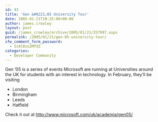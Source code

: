 ```yaml
---
id: 43
title: 'Gen &#8221;05 University Tour'
date: 2005-01-21T10:25:00+00:00
author: james.crowley
layout: post
guid: /james_crowley/archive/2005/01/21/357997.aspx
permalink: /2005/01/21/gen-05-university-tour/
sfw_comment_form_password:
  - IcAl8zu2MfdZ
categories:
  - Developer Community
---
```

Gen &#8217;05 is a series of events Microsoft are running at Universities around the UK for students with an interest in technology. In February, they&#8217;ll be visiting 

  * London
  * Birmingham
  * Leeds
  * Hatfield

Check it out at <http://www.microsoft.com/uk/academia/gen05/>